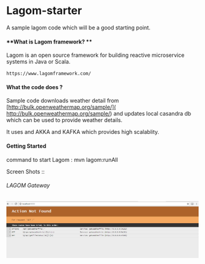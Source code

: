 # Lagom-starter
   A sample lagom code which will be a good starting point.
####  **What is Lagom framework? **

  Lagom is an open source framework for building reactive microservice systems in Java or Scala.
	
	https://www.lagomframework.com/

#### **What the code does ?**
Sample code downloads  weather detail from [http://bulk.openweathermap.org/sample/]( http://bulk.openweathermap.org/sample/) and updates local casandra db which can be used to provide weather details.

It uses and AKKA and KAFKA which provides high scalablity.


#### Getting Started

command to start Lagom : mvn lagom:runAll

Screen Shots ::

###### LAGOM Gateway


![LAGOM Gateway](/screenshot/Gateway.png)